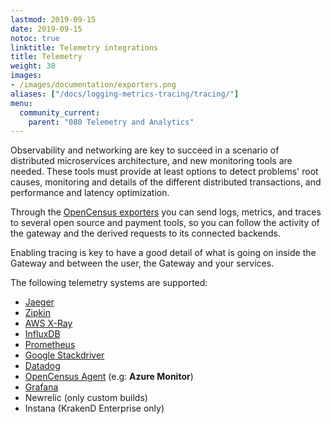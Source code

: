 ```yaml
---
lastmod: 2019-09-15
date: 2019-09-15
notoc: true
linktitle: Telemetry integrations
title: Telemetry
weight: 30
images:
- /images/documentation/exporters.png
aliases: ["/docs/logging-metrics-tracing/tracing/"]
menu:
  community_current:
    parent: "080 Telemetry and Analytics"
---
```

Observability and networking are key to succeed in a scenario of distributed microservices architecture, and new monitoring tools are needed. These tools must provide at least options to detect problems' root causes, monitoring and details of the different distributed transactions, and performance and latency optimization.

Through the [OpenCensus exporters](/docs/telemetry/opencensus/) you can send logs, metrics, and traces to several open source and payment tools, so you can follow the activity of the gateway and the derived requests to its connected backends.

Enabling tracing is key to have a good detail of what is going on inside the Gateway and between the user, the Gateway and your services.

The following telemetry systems are supported:

- [Jaeger](/docs/telemetry/jaeger/)
- [Zipkin](/docs/telemetry/zipkin/)
- [AWS X-Ray](/docs/telemetry/xray/)
- [InfluxDB](/docs/telemetry/influxdb/)
- [Prometheus](/docs/telemetry/prometheus/)
- [Google Stackdriver](/docs/telemetry/stackdriver/)
- [Datadog](/docs/telemetry/datadog/)
- [OpenCensus Agent](/docs/telemetry/opencensus/) (e.g: **Azure Monitor**)
- [Grafana](/docs/extended-metrics/grafana/)
- Newrelic (only custom builds)
- Instana (KrakenD Enterprise only)
